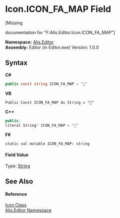# Icon.ICON_FA_MAP Field
 

\[Missing <summary> documentation for "F:Alis.Editor.Icon.ICON_FA_MAP"\]

**Namespace:**&nbsp;<a href="b150ade4-39de-a232-5f06-d3cdc1b2c538">Alis.Editor</a><br />**Assembly:**&nbsp;Editor (in Editor.exe) Version: 1.0.0

## Syntax

**C#**<br />
``` C#
public const string ICON_FA_MAP = ""
```

**VB**<br />
``` VB
Public Const ICON_FA_MAP As String = ""
```

**C++**<br />
``` C++
public:
literal String^ ICON_FA_MAP = ""
```

**F#**<br />
``` F#
static val mutable ICON_FA_MAP: string
```


#### Field Value
Type: <a href="https://docs.microsoft.com/dotnet/api/system.string" target="_blank">String</a>

## See Also


#### Reference
<a href="cc0f883c-67f8-f772-c6d7-a60b129f22a7">Icon Class</a><br /><a href="b150ade4-39de-a232-5f06-d3cdc1b2c538">Alis.Editor Namespace</a><br />